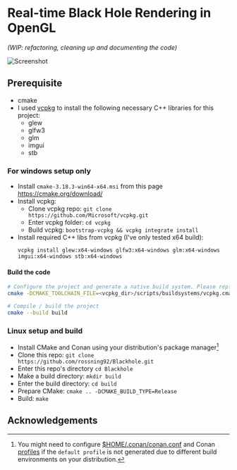 # Real-time Black Hole Rendering in OpenGL

_(WIP: refactoring, cleaning up and documenting the code)_

![Screenshot](docs/screenshot.jpg)

## Prerequisite

- cmake
- I used [vcpkg](https://github.com/microsoft/vcpkg) to install the following necessary C++ libraries for this project:
  - glew
  - glfw3
  - glm
  - imgui
  - stb

### For windows setup only

- Install `cmake-3.18.3-win64-x64.msi` from this page https://cmake.org/download/
- Install vcpkg:
  - Clone vcpkg repo: `git clone https://github.com/Microsoft/vcpkg.git`
  - Enter vcpkg folder: `cd vcpkg`
  - Build vcpkg: `bootstrap-vcpkg && vcpkg integrate install`
- Install required C++ libs from vcpkg (I've only tested x64 build):
  ```
  vcpkg install glew:x64-windows glfw3:x64-windows glm:x64-windows imgui:x64-windows stb:x64-windows
  ```

#### Build the code

```bash
# Configure the project and generate a native build system. Please replace <vcpkg_dir> with the actual path to your vcpkg folder.
cmake -DCMAKE_TOOLCHAIN_FILE=<vcpkg_dir>/scripts/buildsystems/vcpkg.cmake -S . -B build

# Compile / build the project
cmake --build build
```

### Linux setup and build

- Install CMake and Conan using your distribution's package manager[^1]
- Clone this repo: `git clone https://github.com/rossning92/Blackhole.git`
- Enter this repo's directory `cd Blackhole`
- Make a build directory: `mkdir build`
- Enter the build directory: `cd build`
- Prepare CMake: `cmake .. -DCMAKE_BUILD_TYPE=Release`
- Build: `make`

[^1]: You might need to configure [$HOME/.conan/conan.conf](https://docs.conan.io/en/latest/reference/config_files/conan.conf.html) and Conan [profiles](https://docs.conan.io/en/latest/reference/profiles.html) if the `default profile` is not generated due to different build environments on your distribution.

## Acknowledgements
